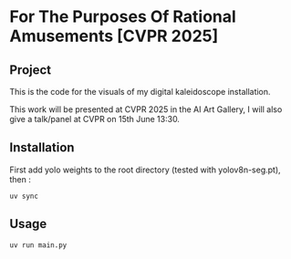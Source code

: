 # For The Purposes Of Rational Amusements [CVPR 2025]

## Project

This is the code for the visuals of my digital kaleidoscope installation.

This work will be presented at CVPR 2025 in the AI Art Gallery, I will also give a talk/panel at CVPR on 15th June 13:30.


## Installation

First add yolo weights to the root directory (tested with yolov8n-seg.pt), then :

```
uv sync
```

## Usage

```
uv run main.py
```
